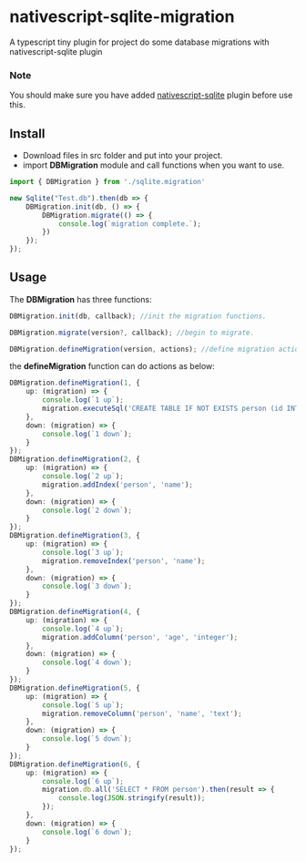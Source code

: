 # nativescript-sqlite-migration
A typescript tiny plugin for project do some database migrations with nativescript-sqlite plugin

### Note
You should make sure you have added [nativescript-sqlite](https://github.com/NathanaelA/nativescript-sqlite) plugin before use this.

## Install
* Download files in src folder and put into your project.
* import **DBMigration** module and call functions when you want to use.

```typescript
import { DBMigration } from './sqlite.migration'

new Sqlite("Test.db").then(db => {
	DBMigration.init(db, () => {
		DBMigration.migrate(() => {
			console.log(`migration complete.`);
		})
	});
});
```

## Usage
The **DBMigration** has three functions:
```typescript
DBMigration.init(db, callback); //init the migration functions.

DBMigration.migrate(version?, callback); //begin to migrate.

DBMigration.defineMigration(version, actions); //define migration actions, should be called before migrate();
```
the **defineMigration** function can do actions as below:
```typescript
DBMigration.defineMigration(1, {
	up: (migration) => {
		console.log(`1 up`);
        migration.executeSql('CREATE TABLE IF NOT EXISTS person (id INTEGER, name TEXT)');
	},
	down: (migration) => {
		console.log(`1 down`);
	}
});
DBMigration.defineMigration(2, {
	up: (migration) => {
		console.log(`2 up`);
        migration.addIndex('person', 'name');
	},
	down: (migration) => {
		console.log(`2 down`);
	}
});
DBMigration.defineMigration(3, {
	up: (migration) => {
		console.log(`3 up`);
        migration.removeIndex('person', 'name');
	},
	down: (migration) => {
		console.log(`3 down`);
	}
});
DBMigration.defineMigration(4, {
	up: (migration) => {
		console.log(`4 up`);
        migration.addColumn('person', 'age', 'integer');
	},
	down: (migration) => {
		console.log(`4 down`);
	}
});
DBMigration.defineMigration(5, {
	up: (migration) => {
		console.log(`5 up`);
        migration.removeColumn('person', 'name', 'text'); 
	},
	down: (migration) => {
		console.log(`5 down`);
	}
});
DBMigration.defineMigration(6, {
	up: (migration) => {
		console.log(`6 up`);
        migration.db.all('SELECT * FROM person').then(result => {
        	console.log(JSON.stringify(result));
        });
	},
	down: (migration) => {
		console.log(`6 down`);
	}
});
```